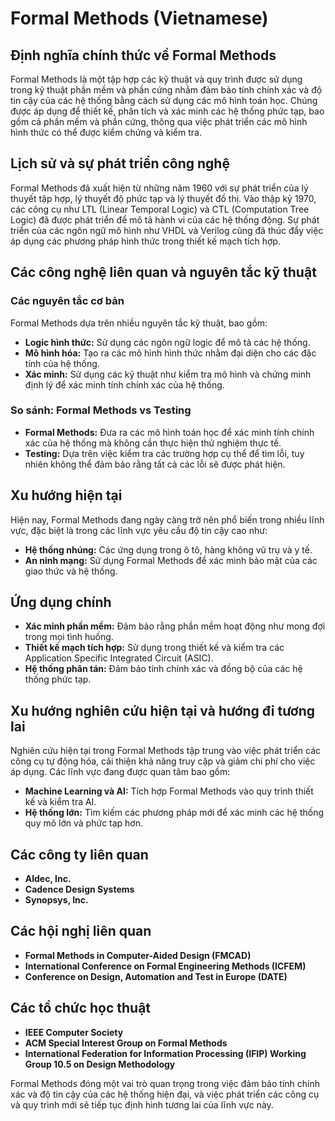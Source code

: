 # Formal Methods (Vietnamese)

## Định nghĩa chính thức về Formal Methods

Formal Methods là một tập hợp các kỹ thuật và quy trình được sử dụng trong kỹ thuật phần mềm và phần cứng nhằm đảm bảo tính chính xác và độ tin cậy của các hệ thống bằng cách sử dụng các mô hình toán học. Chúng được áp dụng để thiết kế, phân tích và xác minh các hệ thống phức tạp, bao gồm cả phần mềm và phần cứng, thông qua việc phát triển các mô hình hình thức có thể được kiểm chứng và kiểm tra.

## Lịch sử và sự phát triển công nghệ

Formal Methods đã xuất hiện từ những năm 1960 với sự phát triển của lý thuyết tập hợp, lý thuyết độ phức tạp và lý thuyết đồ thị. Vào thập kỷ 1970, các công cụ như LTL (Linear Temporal Logic) và CTL (Computation Tree Logic) đã được phát triển để mô tả hành vi của các hệ thống động. Sự phát triển của các ngôn ngữ mô hình như VHDL và Verilog cũng đã thúc đẩy việc áp dụng các phương pháp hình thức trong thiết kế mạch tích hợp.

## Các công nghệ liên quan và nguyên tắc kỹ thuật

### Các nguyên tắc cơ bản

Formal Methods dựa trên nhiều nguyên tắc kỹ thuật, bao gồm:

- **Logic hình thức:** Sử dụng các ngôn ngữ logic để mô tả các hệ thống.
- **Mô hình hóa:** Tạo ra các mô hình hình thức nhằm đại diện cho các đặc tính của hệ thống.
- **Xác minh:** Sử dụng các kỹ thuật như kiểm tra mô hình và chứng minh định lý để xác minh tính chính xác của hệ thống.

### So sánh: Formal Methods vs Testing

- **Formal Methods:** Đưa ra các mô hình toán học để xác minh tính chính xác của hệ thống mà không cần thực hiện thử nghiệm thực tế.
- **Testing:** Dựa trên việc kiểm tra các trường hợp cụ thể để tìm lỗi, tuy nhiên không thể đảm bảo rằng tất cả các lỗi sẽ được phát hiện.

## Xu hướng hiện tại

Hiện nay, Formal Methods đang ngày càng trở nên phổ biến trong nhiều lĩnh vực, đặc biệt là trong các lĩnh vực yêu cầu độ tin cậy cao như:

- **Hệ thống nhúng:** Các ứng dụng trong ô tô, hàng không vũ trụ và y tế.
- **An ninh mạng:** Sử dụng Formal Methods để xác minh bảo mật của các giao thức và hệ thống.

## Ứng dụng chính

- **Xác minh phần mềm:** Đảm bảo rằng phần mềm hoạt động như mong đợi trong mọi tình huống.
- **Thiết kế mạch tích hợp:** Sử dụng trong thiết kế và kiểm tra các Application Specific Integrated Circuit (ASIC).
- **Hệ thống phân tán:** Đảm bảo tính chính xác và đồng bộ của các hệ thống phức tạp.

## Xu hướng nghiên cứu hiện tại và hướng đi tương lai

Nghiên cứu hiện tại trong Formal Methods tập trung vào việc phát triển các công cụ tự động hóa, cải thiện khả năng truy cập và giảm chi phí cho việc áp dụng. Các lĩnh vực đang được quan tâm bao gồm:

- **Machine Learning và AI:** Tích hợp Formal Methods vào quy trình thiết kế và kiểm tra AI.
- **Hệ thống lớn:** Tìm kiếm các phương pháp mới để xác minh các hệ thống quy mô lớn và phức tạp hơn.

## Các công ty liên quan

- **Aldec, Inc.**
- **Cadence Design Systems**
- **Synopsys, Inc.**

## Các hội nghị liên quan

- **Formal Methods in Computer-Aided Design (FMCAD)**
- **International Conference on Formal Engineering Methods (ICFEM)**
- **Conference on Design, Automation and Test in Europe (DATE)**

## Các tổ chức học thuật

- **IEEE Computer Society**
- **ACM Special Interest Group on Formal Methods**
- **International Federation for Information Processing (IFIP) Working Group 10.5 on Design Methodology**

Formal Methods đóng một vai trò quan trọng trong việc đảm bảo tính chính xác và độ tin cậy của các hệ thống hiện đại, và việc phát triển các công cụ và quy trình mới sẽ tiếp tục định hình tương lai của lĩnh vực này.